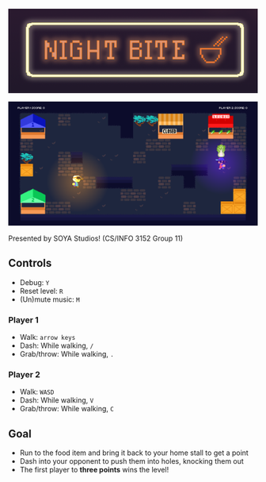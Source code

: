 ![](core/assets/logo/night-bite-sign-black-v3.png)

![](core/assets/logo/gameplay-screenshot-prebeta.png)

Presented by SOYA Studios! (CS/INFO 3152 Group 11)

## Controls
- Debug: `Y`
- Reset level: `R`
- (Un)mute music: `M`

### Player 1
- Walk: `arrow keys`
- Dash: While walking, `/`
- Grab/throw: While walking, `.`

### Player 2
- Walk: `WASD`
- Dash: While walking, `V`
- Grab/throw: While walking, `C`

## Goal
- Run to the food item and bring it back to your home stall to get a point
- Dash into your opponent to push them into holes, knocking them out
- The first player to **three points** wins the level!
